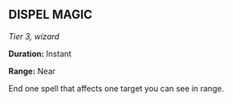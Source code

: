 ## DISPEL MAGIC

_Tier 3, wizard_

**Duration:** Instant

**Range:** Near

End one spell that affects one target you can see in range.

